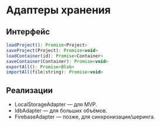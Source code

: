 # Адаптеры хранения

## Интерфейс
```js
loadProject(): Promise<Project>
saveProject(Project): Promise<void>
loadContainer(id): Promise<Container>
saveContainer(Container): Promise<void>
exportAll(): Promise<Blob>
importAll(file|string): Promise<void>
```

## Реализации
- LocalStorageAdapter — для MVP.
- IdbAdapter — для больших объёмов.
- FirebaseAdapter — позже, для синхронизации/шеринга.
